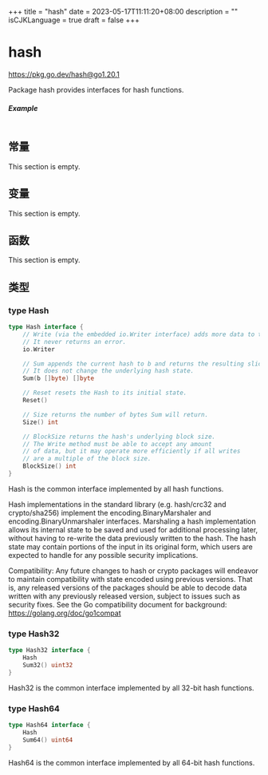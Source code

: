 +++
title = "hash"
date = 2023-05-17T11:11:20+08:00
description = ""
isCJKLanguage = true
draft = false
+++
# hash

https://pkg.go.dev/hash@go1.20.1



Package hash provides interfaces for hash functions.

##### Example
``` go 
```







## 常量 

This section is empty.

## 变量

This section is empty.

## 函数

This section is empty.

## 类型

### type Hash 

``` go 
type Hash interface {
	// Write (via the embedded io.Writer interface) adds more data to the running hash.
	// It never returns an error.
	io.Writer

	// Sum appends the current hash to b and returns the resulting slice.
	// It does not change the underlying hash state.
	Sum(b []byte) []byte

	// Reset resets the Hash to its initial state.
	Reset()

	// Size returns the number of bytes Sum will return.
	Size() int

	// BlockSize returns the hash's underlying block size.
	// The Write method must be able to accept any amount
	// of data, but it may operate more efficiently if all writes
	// are a multiple of the block size.
	BlockSize() int
}
```

Hash is the common interface implemented by all hash functions.

Hash implementations in the standard library (e.g. hash/crc32 and crypto/sha256) implement the encoding.BinaryMarshaler and encoding.BinaryUnmarshaler interfaces. Marshaling a hash implementation allows its internal state to be saved and used for additional processing later, without having to re-write the data previously written to the hash. The hash state may contain portions of the input in its original form, which users are expected to handle for any possible security implications.

Compatibility: Any future changes to hash or crypto packages will endeavor to maintain compatibility with state encoded using previous versions. That is, any released versions of the packages should be able to decode data written with any previously released version, subject to issues such as security fixes. See the Go compatibility document for background: https://golang.org/doc/go1compat

### type Hash32 

``` go 
type Hash32 interface {
	Hash
	Sum32() uint32
}
```

Hash32 is the common interface implemented by all 32-bit hash functions.

### type Hash64 

``` go 
type Hash64 interface {
	Hash
	Sum64() uint64
}
```

Hash64 is the common interface implemented by all 64-bit hash functions.